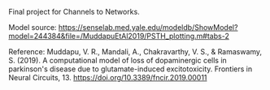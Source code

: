 Final project for Channels to Networks.

Model source: https://senselab.med.yale.edu/modeldb/ShowModel?model=244384&file=/MuddapuEtAl2019/PSTH_plotting.m#tabs-2

Reference:
Muddapu, V. R., Mandali, A., Chakravarthy, V. S., & Ramaswamy, S. (2019). A computational model of loss of dopaminergic cells in parkinson's disease due to glutamate-induced excitotoxicity. Frontiers in Neural Circuits, 13. https://doi.org/10.3389/fncir.2019.00011

